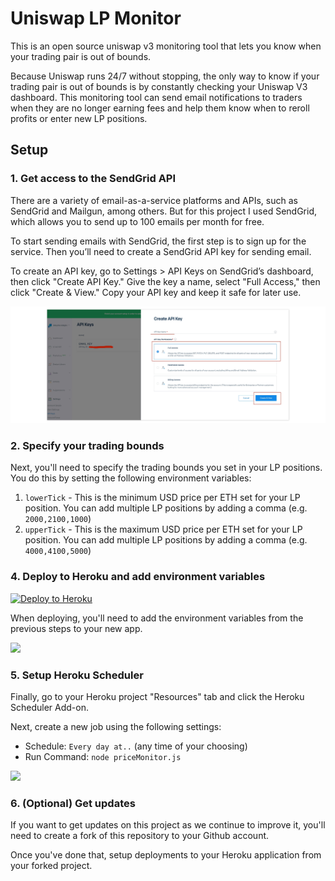 # Uniswap LP Monitor

This is an open source uniswap v3 monitoring tool that lets you know when your trading pair is out of bounds.

Because Uniswap runs 24/7 without stopping, the only way to know if your trading pair is out of bounds is by constantly checking your Uniswap V3 dashboard. This monitoring tool can send email notifications to traders when they are no longer earning fees and help them know when to reroll profits or enter new LP positions.

## Setup

### 1. Get access to the SendGrid API

There are a variety of email-as-a-service platforms and APIs, such as SendGrid and Mailgun, among others. But for this project I used SendGrid, which allows you to send up to 100 emails per month for free.

To start sending emails with SendGrid, the first step is to sign up for the service. Then you’ll need to create a SendGrid API key for sending email.

To create an API key, go to Settings > API Keys on SendGrid’s dashboard, then click "Create API Key." Give the key a name, select "Full Access," then click "Create & View." Copy your API key and keep it safe for later use.

![](images/SendGrid-Create-API-Key.jpeg)

### 2. Specify your trading bounds

Next, you'll need to specify the trading bounds you set in your LP positions. You do this by setting the following environment variables:

1. `lowerTick` - This is the minimum USD price per ETH set for your LP position. You can add multiple LP positions by adding a comma (e.g. `2000,2100,1000`)
2. `upperTick` - This is the maximum USD price per ETH set for your LP position. You can add multiple LP positions by adding a comma (e.g. `4000,4100,5000`)

### 4. Deploy to Heroku and add environment variables

[![Deploy to Heroku](https://www.herokucdn.com/deploy/button.svg)](https://heroku.com/deploy?template=https://github.com/buycoinsresearch/lpmonitor)

When deploying, you'll need to add the environment variables from the previous steps to your new app.

![](./public/images/env.png)


### 5. Setup Heroku Scheduler

Finally, go to your Heroku project "Resources" tab and click the Heroku Scheduler Add-on.

Next, create a new job using the following settings:

- Schedule: `Every day at..` (any time of your choosing)
- Run Command: `node priceMonitor.js`

![](./public/images/heroku-scheduler.png)


### 6. (Optional) Get updates

If you want to get updates on this project as we continue to improve it, you'll need to create a fork of this repository to your Github account. 

Once you've done that, setup deployments to your Heroku application from your forked project. 
